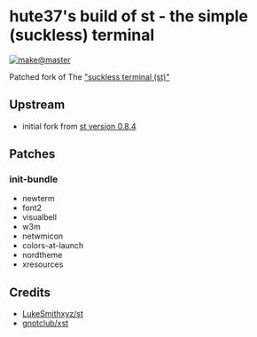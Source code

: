 # hute37's build of st - the simple (suckless) terminal


<a href="https://github.com/hute37/st/actions?query=workflow%3ACI-Build"><img alt="make@master" src="https://github.com/hute37/st/workflows/CI-Build/badge.svg?branch=master"></a>

Patched fork of The ["suckless terminal (st)"](https://st.suckless.org/)

## Upstream

  * initial fork from [st version 0.8.4](https://git.suckless.org/st/refs.html)

## Patches

### init-bundle

- newterm
- font2
- visualbell
- w3m
- netwmicon
- colors-at-launch
- nordtheme
- xresources



## Credits

- [LukeSmithxyz/st](https://github.com/LukeSmithxyz/st)
- [gnotclub/xst](https://github.com/gnotclub/xst)

